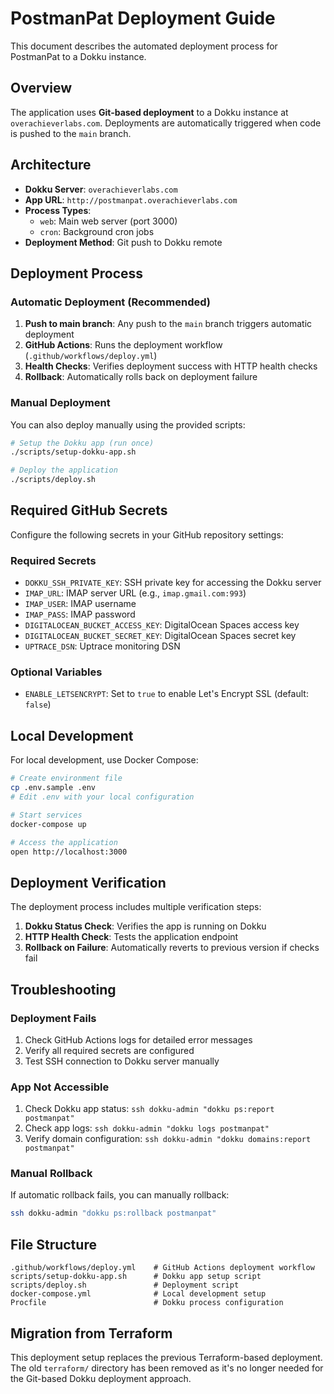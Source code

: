 # PostmanPat Deployment Guide

This document describes the automated deployment process for PostmanPat to a Dokku instance.

## Overview

The application uses **Git-based deployment** to a Dokku instance at `overachieverlabs.com`. Deployments are automatically triggered when code is pushed to the `main` branch.

## Architecture

- **Dokku Server**: `overachieverlabs.com`
- **App URL**: `http://postmanpat.overachieverlabs.com`
- **Process Types**: 
  - `web`: Main web server (port 3000)
  - `cron`: Background cron jobs
- **Deployment Method**: Git push to Dokku remote

## Deployment Process

### Automatic Deployment (Recommended)

1. **Push to main branch**: Any push to the `main` branch triggers automatic deployment
2. **GitHub Actions**: Runs the deployment workflow (`.github/workflows/deploy.yml`)
3. **Health Checks**: Verifies deployment success with HTTP health checks
4. **Rollback**: Automatically rolls back on deployment failure

### Manual Deployment

You can also deploy manually using the provided scripts:

```bash
# Setup the Dokku app (run once)
./scripts/setup-dokku-app.sh

# Deploy the application
./scripts/deploy.sh
```

## Required GitHub Secrets

Configure the following secrets in your GitHub repository settings:

### Required Secrets
- `DOKKU_SSH_PRIVATE_KEY`: SSH private key for accessing the Dokku server
- `IMAP_URL`: IMAP server URL (e.g., `imap.gmail.com:993`)
- `IMAP_USER`: IMAP username
- `IMAP_PASS`: IMAP password
- `DIGITALOCEAN_BUCKET_ACCESS_KEY`: DigitalOcean Spaces access key
- `DIGITALOCEAN_BUCKET_SECRET_KEY`: DigitalOcean Spaces secret key
- `UPTRACE_DSN`: Uptrace monitoring DSN

### Optional Variables
- `ENABLE_LETSENCRYPT`: Set to `true` to enable Let's Encrypt SSL (default: `false`)

## Local Development

For local development, use Docker Compose:

```bash
# Create environment file
cp .env.sample .env
# Edit .env with your local configuration

# Start services
docker-compose up

# Access the application
open http://localhost:3000
```

## Deployment Verification

The deployment process includes multiple verification steps:

1. **Dokku Status Check**: Verifies the app is running on Dokku
2. **HTTP Health Check**: Tests the application endpoint
3. **Rollback on Failure**: Automatically reverts to previous version if checks fail

## Troubleshooting

### Deployment Fails

1. Check GitHub Actions logs for detailed error messages
2. Verify all required secrets are configured
3. Test SSH connection to Dokku server manually

### App Not Accessible

1. Check Dokku app status: `ssh dokku-admin "dokku ps:report postmanpat"`
2. Check app logs: `ssh dokku-admin "dokku logs postmanpat"`
3. Verify domain configuration: `ssh dokku-admin "dokku domains:report postmanpat"`

### Manual Rollback

If automatic rollback fails, you can manually rollback:

```bash
ssh dokku-admin "dokku ps:rollback postmanpat"
```

## File Structure

```
.github/workflows/deploy.yml    # GitHub Actions deployment workflow
scripts/setup-dokku-app.sh      # Dokku app setup script
scripts/deploy.sh               # Deployment script
docker-compose.yml              # Local development setup
Procfile                        # Dokku process configuration
```

## Migration from Terraform

This deployment setup replaces the previous Terraform-based deployment. The old `terraform/` directory has been removed as it's no longer needed for the Git-based Dokku deployment approach.
